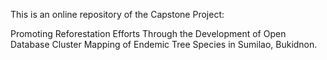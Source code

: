 This is an online repository of the Capstone Project:

Promoting Reforestation Efforts Through the Development of Open Database Cluster Mapping of Endemic Tree Species in Sumilao, Bukidnon.
